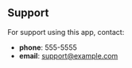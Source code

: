 ## Support

For support using this app, contact:

* **phone**: 555-5555
* **email**: support@example.com